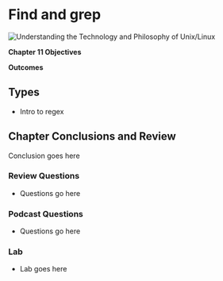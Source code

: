 # Find and grep 
![Understanding the Technology and Philosophy of Unix/Linux](http://imgs.xkcd.com/comics/2038.png "Understanding the Technology and Philosophy of Unix/Linux")

__Chapter 11 Objectives__



__Outcomes__

## Types

  * Intro to regex

## Chapter Conclusions and Review

  Conclusion goes here

### Review Questions

  * Questions go here

### Podcast Questions

 * Questions go here

### Lab

 * Lab goes here 
 
 